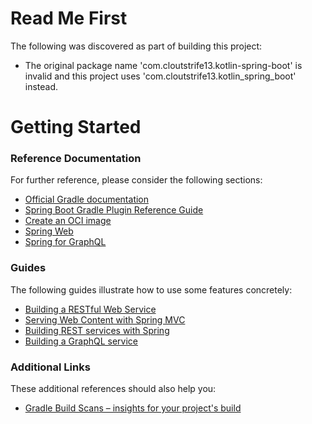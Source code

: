 # Read Me First
The following was discovered as part of building this project:

* The original package name 'com.cloutstrife13.kotlin-spring-boot' is invalid and this project uses 'com.cloutstrife13.kotlin_spring_boot' instead.

# Getting Started

### Reference Documentation
For further reference, please consider the following sections:

* [Official Gradle documentation](https://docs.gradle.org)
* [Spring Boot Gradle Plugin Reference Guide](https://docs.spring.io/spring-boot/docs/3.3.0/gradle-plugin/reference/html/)
* [Create an OCI image](https://docs.spring.io/spring-boot/docs/3.3.0/gradle-plugin/reference/html/#build-image)
* [Spring Web](https://docs.spring.io/spring-boot/docs/3.3.0/reference/htmlsingle/index.html#web)
* [Spring for GraphQL](https://docs.spring.io/spring-boot/docs/3.3.0/reference/htmlsingle/index.html#web.graphql)

### Guides
The following guides illustrate how to use some features concretely:

* [Building a RESTful Web Service](https://spring.io/guides/gs/rest-service/)
* [Serving Web Content with Spring MVC](https://spring.io/guides/gs/serving-web-content/)
* [Building REST services with Spring](https://spring.io/guides/tutorials/rest/)
* [Building a GraphQL service](https://spring.io/guides/gs/graphql-server/)

### Additional Links
These additional references should also help you:

* [Gradle Build Scans – insights for your project's build](https://scans.gradle.com#gradle)

